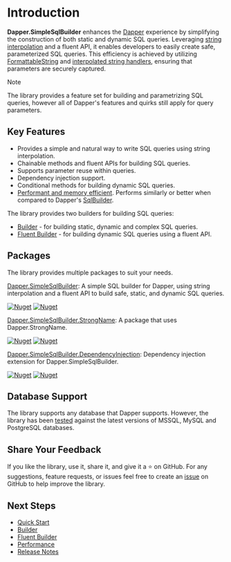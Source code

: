 # Introduction

**Dapper.SimpleSqlBuilder** enhances the [Dapper](https://github.com/DapperLib/Dapper) experience by simplifying the construction of both static and dynamic SQL queries. Leveraging [string interpolation](https://learn.microsoft.com/en-us/dotnet/csharp/language-reference/tokens/interpolated) and a fluent API, it enables developers to easily create safe, parameterized SQL queries. This efficiency is achieved by utilizing [FormattableString](https://docs.microsoft.com/en-us/dotnet/api/system.formattablestring) and [interpolated string handlers](https://learn.microsoft.com/en-us/dotnet/csharp/whats-new/tutorials/interpolated-string-handler), ensuring that parameters are securely captured.

> [!NOTE]
> The library provides a feature set for building and parametrizing SQL queries, however all of Dapper's features and quirks still apply for query parameters.

## Key Features

- Provides a simple and natural way to write SQL queries using string interpolation.
- Chainable methods and fluent APIs for building SQL queries.
- Supports parameter reuse within queries.
- Dependency injection support.
- Conditional methods for building dynamic SQL queries.
- [Performant and memory efficient](miscellaneous/performance.md). Performs similarly or better when compared to Dapper's [SqlBuilder](https://github.com/DapperLib/Dapper/tree/main/Dapper.SqlBuilder).

The library provides two builders for building SQL queries:

- [Builder](builders/builder.md) - for building static, dynamic and complex SQL queries.
- [Fluent Builder](builders/fluent-builder/fluent-builder.md) - for building dynamic SQL queries using a fluent API.

## Packages

The library provides multiple packages to suit your needs.

[Dapper.SimpleSqlBuilder](https://www.nuget.org/packages/Dapper.SimpleSqlBuilder): A simple SQL builder for Dapper, using string interpolation and a fluent API to build safe, static, and dynamic SQL queries.

[![Nuget](https://img.shields.io/nuget/v/Dapper.SimpleSqlBuilder?logo=nuget)](https://www.nuget.org/packages/Dapper.SimpleSqlBuilder) [![Nuget](https://img.shields.io/nuget/dt/Dapper.SimpleSqlBuilder?logo=nuget)](https://www.nuget.org/packages/Dapper.SimpleSqlBuilder)

[Dapper.SimpleSqlBuilder.StrongName](https://www.nuget.org/packages/Dapper.SimpleSqlBuilder.StrongName): A package that uses Dapper.StrongName.

[![Nuget](https://img.shields.io/nuget/v/Dapper.SimpleSqlBuilder.StrongName?logo=nuget)](https://www.nuget.org/packages/Dapper.SimpleSqlBuilder.StrongName) [![Nuget](https://img.shields.io/nuget/dt/Dapper.SimpleSqlBuilder.StrongName?logo=nuget)](https://www.nuget.org/packages/Dapper.SimpleSqlBuilder.StrongName)

[Dapper.SimpleSqlBuilder.DependencyInjection](https://www.nuget.org/packages/Dapper.SimpleSqlBuilder.DependencyInjection): Dependency injection extension for Dapper.SimpleSqlBuilder.

[![Nuget](https://img.shields.io/nuget/v/Dapper.SimpleSqlBuilder.DependencyInjection?logo=nuget)](https://www.nuget.org/packages/Dapper.SimpleSqlBuilder.DependencyInjection) [![Nuget](https://img.shields.io/nuget/dt/Dapper.SimpleSqlBuilder.DependencyInjection?logo=nuget)](https://www.nuget.org/packages/Dapper.SimpleSqlBuilder.DependencyInjection)

## Database Support

The library supports any database that Dapper supports. However, the library has been [tested](https://github.com/mishael-o/Dapper.SimpleSqlBuilder/tree/main/src/Tests/IntegrationTests/SimpleSqlBuilder.IntegrationTests) against the latest versions of MSSQL, MySQL and PostgreSQL databases.

## Share Your Feedback

If you like the library, use it, share it, and give it a ⭐️ on GitHub. For any suggestions, feature requests, or issues feel free to create an [issue](https://github.com/mishael-o/Dapper.SimpleSqlBuilder/issues) on GitHub to help improve the library.

## Next Steps

- [Quick Start](../index.md)
- [Builder](builders/builder.md)
- [Fluent Builder](builders/fluent-builder/fluent-builder.md)
- [Performance](miscellaneous/performance.md)
- [Release Notes](miscellaneous/release-notes.md)

